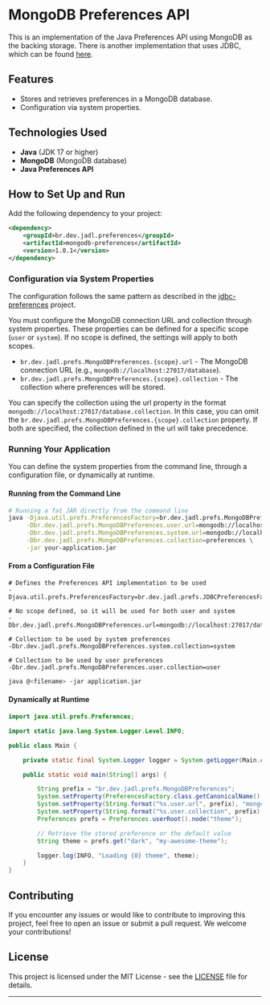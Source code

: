 # **MongoDB Preferences API**

This is an implementation of the Java Preferences API using MongoDB as the backing storage.
There is another implementation that uses JDBC, which can be found [here](https://github.com/jadler/jdbc-preferences).

## **Features**

- Stores and retrieves preferences in a MongoDB database.
- Configuration via system properties.

## **Technologies Used**

- **Java** (JDK 17 or higher)
- **MongoDB** (MongoDB database)
- **Java Preferences API**

## **How to Set Up and Run**

Add the following dependency to your project:

```xml
<dependency>
    <groupId>br.dev.jadl.preferences</groupId>
    <artifactId>mongodb-preferences</artifactId>
    <version>1.0.1</version>
</dependency>
```

### **Configuration via System Properties**

The configuration follows the same pattern as described in the [jdbc-preferences](https://github.com/jadler/jdbc-preferences) project.

You must configure the MongoDB connection URL and collection through system properties.
These properties can be defined for a specific scope (`user` or `system`). If no scope is defined, the settings will apply to both scopes.

- `br.dev.jadl.prefs.MongoDBPreferences.{scope}.url` - The MongoDB connection URL (e.g., `mongodb://localhost:27017/database`).
- `br.dev.jadl.prefs.MongoDBPreferences.{scope}.collection` - The collection where preferences will be stored.

You can specify the collection using the url property in the format `mongodb://localhost:27017/database.collection`.
In this case, you can omit the `br.dev.jadl.prefs.MongoDBPreferences.{scope}.collection` property.
If both are specified, the collection defined in the url will take precedence.

### **Running Your Application**

You can define the system properties from the command line, through a configuration file, or dynamically at runtime.

#### Running from the Command Line

```bash
# Running a fat JAR directly from the command line
java -Djava.util.prefs.PreferencesFactory=br.dev.jadl.prefs.MongoDBPreferencesFactory \
     -Dbr.dev.jadl.prefs.MongoDBPreferences.user.url=mongodb://localhost/27017/users \
     -Dbr.dev.jadl.prefs.MongoDBPreferences.system.url=mongodb://localhost:27017/system \
     -Dbr.dev.jadl.prefs.MongoDBPreferences.collection=preferences \
     -jar your-application.jar
```

#### From a Configuration File

```text
# Defines the Preferences API implementation to be used
-Djava.util.prefs.PreferencesFactory=br.dev.jadl.prefs.JDBCPreferencesFactory

# No scope defined, so it will be used for both user and system
-Dbr.dev.jadl.prefs.MongoDBPreferences.url=mongodb://localhost:27017/database

# Collection to be used by system preferences
-Dbr.dev.jadl.prefs.MongoDBPreferences.system.collection=system

# Collection to be used by user preferences
-Dbr.dev.jadl.prefs.MongoDBPreferences.user.collection=user
```

```bash
java @<filename> -jar application.jar
```

#### Dynamically at Runtime

```java
import java.util.prefs.Preferences;

import static java.lang.System.Logger.Level.INFO;

public class Main {

    private static final System.Logger logger = System.getLogger(Main.class.getCanonicalName());

    public static void main(String[] args) {

        String prefix = "br.dev.jadl.prefs.MongoDBPreferences";
        System.setProperty(PreferencesFactory.class.getCanonicalName(), String.format("%sFactory", prefix));
        System.setProperty(String.format("%s.user.url", prefix), "mongodb://localhost:27017/database");
        System.setProperty(String.format("%s.user.collection", prefix), "preferences");
        Preferences prefs = Preferences.userRoot().node("theme");

        // Retrieve the stored preference or the default value
        String theme = prefs.get("dark", "my-awesome-theme");

        logger.log(INFO, "Loading {0} theme", theme);
    }
}
```

## **Contributing**

If you encounter any issues or would like to contribute to improving this project, feel free to open an issue or submit a pull request. We welcome your contributions!

## **License**

This project is licensed under the MIT License - see the [LICENSE](LICENSE) file for details.

---

